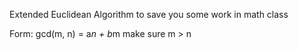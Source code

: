 Extended Euclidean Algorithm to save you some work in math class

Form: gcd(m, n) = a*n + b*m
make sure m > n